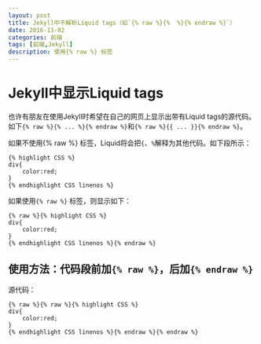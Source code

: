 ```yaml
---
layout: post
title: Jekyll中不解析Liquid tags（如`{% raw %}{%  %}{% endraw %}`）
date: 2016-11-02
categories: 前端
tags: [前端,Jekyll]
description: 使用{% raw %} 标签
---
```


# Jekyll中显示Liquid tags

也许有朋友在使用Jekyll时希望在自己的网页上显示出带有Liquid tags的源代码。如下`{% raw %}{% ... %}{% endraw %}`和`{% raw %}{{ ... }}{% endraw %}`。

如果不使用{% raw %} 标签，Liquid将会把`{`、`%`解释为其他代码。如下段所示：

```
{% highlight CSS %}
div{
	color:red;
}
{% endhighlight CSS linenos %}
```

如果使用`{% raw %}` 标签，则显示如下：

```
{% raw %}{% highlight CSS %}
div{
	color:red;
}
{% endhighlight CSS linenos %}{% endraw %}
```

## 使用方法：代码段前加`{% raw %}`，后加`{% endraw %}`

源代码：

```
{% raw %}{% raw %}{% highlight CSS %}
div{
	color:red;
}
{% endhighlight CSS linenos %}{% endraw %}{% endraw %}
```
```